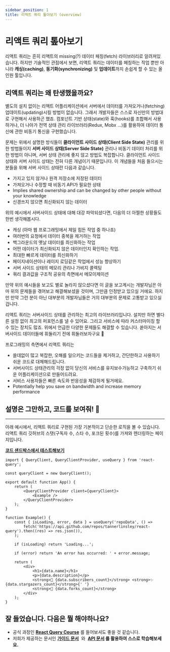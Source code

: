 ```yaml
---
sidebar_position: 1
title: 리액트 쿼리 톺아보기 (overview)
---
```


# 리액트 쿼리 톺아보기

리액트 쿼리는 흔히 리액트의 missing(?) 데이터 페칭(fetch) 라이브러리로 알려져있습니다. 하지만 기술적인 관점에서 보면, 리액트 쿼리는 데이터를 페칭하는 작업 뿐만 아니라 **캐싱(caching)**, **동기화(synchronizing)** 및 **업데이트**까지 손쉽게 할 수 있는 올인원 툴입니다.

## 리액트 쿼리는 왜 탄생했을까요?

별도의 설치 없이는 리액트 어플리케이션에서 서버에서 데이터를 가져오거나(fetching) 업데이트(updating)시킬 방법이 없습니다. 그래서 개발자들은 스스로 자신만의 방법대로 구현해서 사용하곤 했죠. 컴포넌트 기반 상태(state)와 훅(hooks)를 조합해서 사용하거나, 더 나아가 전역 상태 관리 라이브러리(Redux, Mobx …)를 활용하여 데이터 통신에 관한 비동기 통신을 구현했습니다.

문제는 위에서 설명한 방식들이 **클라이언트 사이드 상태(Client Side State)** 관리를 위한 방법들이지 **서버 사이드 상태(Server Side State)** 관리나 비동기 데이터 처리를 위한 방법이 아니며, 서버 상태 관리에 좋지 않고 방법도 복잡합니다. 클라이언트 사이드 상태와 서버 사이드 상태는 전혀 다른 개념이기 때문입니다. 이 개념들을 처음 들으시는 분들을 위해 서버 사이드 상태란 다음과 같습니다.

-   가지고 있지 않거나 원격 저장소에 저장된 데이터
-   가져오거나 수정할 때 비동기 API가 필요한 상태
-   Implies shared ownership and can be changed by other people without your knowledge
-   신경쓰지 않으면 최신화되지 않는 데이터

위의 예시에서 서버사이드 상태에 대해 대강 파악되셨다면, 다음의 더 아찔한 상황들도 한번 생각해봅시다.

-   캐싱 (아마 웹 프로그래밍에서 제일 힘든 작업 중 하나죠)
-   여러번의 요청에서 데이터 중복을 제거하는 작업
-   백그라운드의 옛날 데이터를 최신화하는 작업
-   어떤 데이터가 최신화되지 않은 데이터인지 확인하는 작업.
-   최대한 빠르게 데이터를 최신화하기
-   페이지네이션이나 레이지 로딩같은 작업에서 성능 향상하기
-   서버 사이드 상태의 메모리 관리나 가비지 콜렉팅
-   쿼리 결과값을 구조적 공유의 측면에서 메모이제이션

만약 위의 예시들을 보고도 별로 놀라지 않으셨다면 이 글을 보고계시는 개발자님은 아마 위의 문제들을 겪어보고 해결해보셨을 것이며, 그만큼 인정받고 있으실 거에요. 하지만 만약 그런 분이 아닌 대부분의 개발자님들은 거의 대부분의 문제로 고통받고 있으실겁니다.

리액트 쿼리는 서버사이드 상태를 관리하는 최고의 라이브러리입니다. 설치만 하면 별다른 설정 없이 최고의 퍼포먼스를 낼 수 있어요. 그리고 서비스에 따라 커스터마이징 할 수 있는 장치도 많죠. 위에서 언급한 다양한 문제들도 해결할 수 있습니다. 쏟아지는 서버사이드 데이터들에 휘둘리기 전에 휘둘러보자구요 🚀

프로그래밍의 측면에서 리액트 쿼리는

-   쓸데없이 많고 복잡한, 오해를 일으키는 코드들을 제거하고, 간단한하고 사용하기 쉬운 코드로 대체해드립니다.
-   서버사이드 상태관리의 걱정 없이 당신의 서비스를 유지보수가능하고 구축하기 쉬운 어플리케이션으로 만들어드려요.
-   서비스 사용자들은 빠른 속도와 반응성을 체감하게 될거에요.
-   Potentially help you save on bandwidth and increase memory performance

## 설명은 그만하고, 코드를 보여줘! 👀

---

아래 예시에서, 리액트 쿼리로 구현된 가장 기본적이고 단순한 로직을 볼 수 있습니다. 리액트 쿼리 깃허브의 스탯(구독자 수, 스타 수, 포크된 횟수)를 가져와 렌더링하는 페이지입니다.

**[코드 샌드박스에서 테스트해보기](https://codesandbox.io/s/github/tannerlinsley/react-query/tree/master/examples/simple)**

```tsx
import { QueryClient, QueryClientProvider, useQuery } from 'react-query';

const queryClient = new QueryClient();

export default function App() {
    return (
        <QueryClientProvider client={queryClient}>
            <Example />
        </QueryClientProvider>
    );
}

function Example() {
    const { isLoading, error, data } = useQuery('repoData', () =>
        fetch('https://api.github.com/repos/tannerlinsley/react-query').then((res) => res.json()),
    );

    if (isLoading) return 'Loading...';

    if (error) return 'An error has occurred: ' + error.message;

    return (
        <div>
            <h1>{data.name}</h1>
            <p>{data.description}</p>
            <strong>👀 {data.subscribers_count}</strong> <strong>✨ {data.stargazers_count}</strong>{' '}
            <strong>🍴 {data.forks_count}</strong>
        </div>
    );
}
```

## 잘 들었습니다. 다음은 뭘 해야하나요?

-   공식 과정인 **[React Query Course](https://ui.dev/react-query?from=tanstack)** 를 들어보셔도 좋을 것 같습니다.
-   저희가 제공하는 문서인 **[가이드 문서](https://react-query.tanstack.com/installation)**  와  **[API 문서](https://react-query.tanstack.com/reference/useQuery) 를 활용하여 스스로 학습해보세요.**
